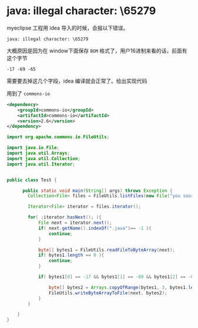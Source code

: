 # java: illegal character: \65279
myeclipse 工程用 idea 导入的时候，会报以下错误。

```
java: illegal character: \65279
```

大概原因是因为在 window下面保存 `BOM` 格式了，用户16进制来看的话，前面有这个字节

```
-17 -69 -65
```

需要要去掉这几个字段，idea 编译就会正常了。给出实现代码

用到了 `commons-io`

```xml
<dependency>
    <groupId>commons-io</groupId>
    <artifactId>commons-io</artifactId>
    <version>2.6</version>
</dependency>
```

```java
import org.apache.commons.io.FileUtils;

import java.io.File;
import java.util.Arrays;
import java.util.Collection;
import java.util.Iterator;


public class Test {

      public static void main(String[] args) throws Exception {
        Collection<File> files = FileUtils.listFiles(new File("you source path"), null, true);

        Iterator<File> iterator = files.iterator();

        for( ;iterator.hasNext(); ){
            File next = iterator.next();
            if( next.getName().indexOf(".java")== -1 ){
                continue;
            }

            byte[] bytes1 = FileUtils.readFileToByteArray(next);
            if( bytes1.length == 0 ){
                continue;
            }

            if( bytes1[0] == -17 && bytes1[1] == -69 && bytes1[2] == -65 ){

                byte[] bytes2 = Arrays.copyOfRange(bytes1, 3, bytes1.length);
                FileUtils.writeByteArrayToFile(next, bytes2);
            }
        }

    }
}
```


